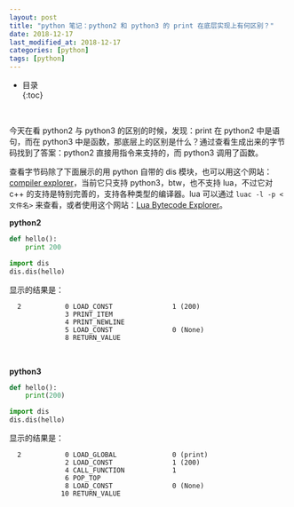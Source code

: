 ```yaml
---
layout: post
title: "python 笔记：python2 和 python3 的 print 在底层实现上有何区别？"
date: 2018-12-17
last_modified_at: 2018-12-17
categories: [python]
tags: [python]
---
```


* 目录  
{:toc}
<br/>


今天在看 python2 与 python3 的区别的时候，发现：print 在 python2 中是语句，而在 python3 中是函数，那底层上的区别是什么？通过查看生成出来的字节码找到了答案：python2 直接用指令来支持的，而 python3 调用了函数。    

查看字节码除了下面展示的用 python 自带的 dis 模块，也可以用这个网站：[compiler explorer](https://gcc.godbolt.org/)，当前它只支持 python3，btw，也不支持 lua，不过它对 c++ 的支持是特别完善的，支持各种类型的编译器。lua 可以通过 `luac -l -p <文件名>` 来查看，或者使用这个网站：[Lua Bytecode Explorer](https://www.luac.nl/)。     

**python2**    

```python
def hello():
    print 200

import dis
dis.dis(hello)
```

显示的结果是：    

```
  2           0 LOAD_CONST               1 (200)
              3 PRINT_ITEM
              4 PRINT_NEWLINE
              5 LOAD_CONST               0 (None)
              8 RETURN_VALUE
```    

<br/>

**python3**     

```python
def hello():
    print(200)

import dis
dis.dis(hello)
```

显示的结果是：   

```
  2           0 LOAD_GLOBAL              0 (print)
              2 LOAD_CONST               1 (200)
              4 CALL_FUNCTION            1
              6 POP_TOP
              8 LOAD_CONST               0 (None)
             10 RETURN_VALUE
```   